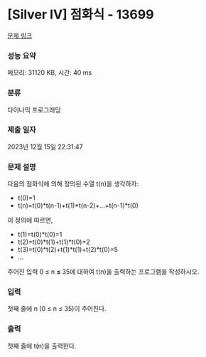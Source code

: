 # [Silver IV] 점화식 - 13699 

[문제 링크](https://www.acmicpc.net/problem/13699) 

### 성능 요약

메모리: 31120 KB, 시간: 40 ms

### 분류

다이나믹 프로그래밍

### 제출 일자

2023년 12월 15일 22:31:47

### 문제 설명

<p>다음의 점화식에 의해 정의된 수열 t(n)을 생각하자:</p>

<ul>
	<li>t(0)=1</li>
	<li>t(n)=t(0)*t(n-1)+t(1)*t(n-2)+...+t(n-1)*t(0)</li>
</ul>

<p>이 정의에 따르면,</p>

<ul>
	<li>t(1)=t(0)*t(0)=1</li>
	<li>t(2)=t(0)*t(1)+t(1)*t(0)=2</li>
	<li>t(3)=t(0)*t(2)+t(1)*t(1)+t(2)*t(0)=5</li>
	<li>...</li>
</ul>

<p>주어진 입력 0 ≤ n <strong>≤ </strong>35에 대하여 t(n)을 출력하는 프로그램을 작성하시오.</p>

### 입력 

 <p>첫째 줄에 n (0 ≤ n ≤ 35)이 주어진다.</p>

### 출력 

 <p>첫째 줄에 t(n)을 출력한다.</p>

